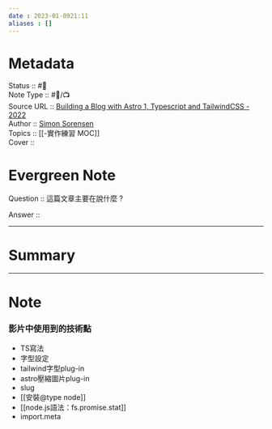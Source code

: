 ```yaml
---
date : 2023-01-0921:11
aliases : []
---
```

# Metadata
Status :: #🌱 <br>
Note Type :: #📨/📺 <br>
Source URL :: [Building a Blog with Astro 1, Typescript and TailwindCSS - 2022](https://www.youtube.com/watch?v=LGHWt_EAtb4) <br>
Author :: [Simon Sorensen](https://www.youtube.com/@simon.sorensen)<br>
Topics :: [[-實作練習 MOC]]<br>
Cover ::

# Evergreen Note

Question :: 這篇文章主要在說什麼 ?

Answer ::

---

# Summary 

---

# Note
### 影片中使用到的技術點
- TS寫法
- 字型設定
- tailwind字型plug-in
- astro壓縮圖片plug-in
- slug
- [[安裝@type node]]
- [[node.js語法：fs.promise.stat]]
- import.meta